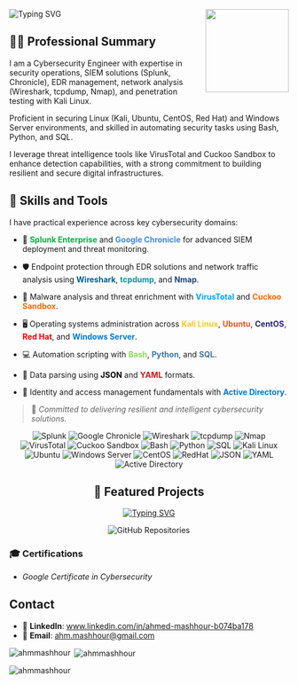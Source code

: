 <img align="right" height="150" src="https://i.giphy.com/media/v1.Y2lkPTc5MGI3NjExMjZybWx4ZXo0Y2N0anI1aHd5cWoxYmVndnlubDB5NXN2YWFxOGIybyZlcD12MV9pbnRlcm5hbF9naWZfYnlfaWQmY3Q9Zw/RDZo7znAdn2u7sAcWH/giphy.gif"  />

   </head>
<body>
    <div class="typing-svg">
                <img src="https://readme-typing-svg.herokuapp.com/?font=Righteous&size=35&center=true&vCenter=true&width=500&height=70&duration=4000&lines=Hi+There!+👋;+I'm+Ahmed+Mashhour;+Communication+Engineer;+CyberSecurity+Engineer;" alt="Typing SVG">
    </div>
</body>
</html>

## 👨‍💻 Professional Summary

I am a Cybersecurity Engineer with expertise in security operations, SIEM solutions (Splunk, Chronicle), EDR management, network analysis (Wireshark, tcpdump, Nmap), and penetration testing with Kali Linux.

Proficient in securing Linux (Kali, Ubuntu, CentOS, Red Hat) and Windows Server environments, and skilled in automating security tasks using Bash, Python, and SQL.

I leverage threat intelligence tools like VirusTotal and Cuckoo Sandbox to enhance detection capabilities, with a strong commitment to building resilient and secure digital infrastructures.


## 🧰 Skills and Tools

I have practical experience across key cybersecurity domains:

- 🎯 <span style="color:#00B140;"><b>Splunk Enterprise</b></span> and <span style="color:#4285F4;"><b>Google Chronicle</b></span> for advanced SIEM deployment and threat monitoring.

- 🛡️ Endpoint protection through EDR solutions and network traffic analysis using <span style="color:#005F91;"><b>Wireshark</b></span>, <span style="color:#00979D;"><b>tcpdump</b></span>, and <span style="color:#214478;"><b>Nmap</b></span>.

- 🔬 Malware analysis and threat enrichment with <span style="color:#00A4EF;"><b>VirusTotal</b></span> and <span style="color:#FF6600;"><b>Cuckoo Sandbox</b></span>.

- 🖥️ Operating systems administration across <span style="color:#FCC624;"><b>Kali Linux</b></span>, <span style="color:#E95420;"><b>Ubuntu</b></span>, <span style="color:#262577;"><b>CentOS</b></span>, <span style="color:#EE0000;"><b>Red Hat</b></span>, and <span style="color:#0078D6;"><b>Windows Server</b></span>.

- 💻 Automation scripting with <span style="color:#89E051;"><b>Bash</b></span>, <span style="color:#3776AB;"><b>Python</b></span>, and <span style="color:#4479A1;"><b>SQL</b></span>.

- 📄 Data parsing using <span style="color:#000000;"><b>JSON</b></span> and <span style="color:#CB171E;"><b>YAML</b></span> formats.

- 👥 Identity and access management fundamentals with <span style="color:#0078D4;"><b>Active Directory</b></span>.

> 🚀 *Committed to delivering resilient and intelligent cybersecurity solutions.*


<p align="center">
  <!-- SIEM Tools -->
  <img src="https://img.shields.io/badge/SIEM-Splunk-informational?style=flat-square&logo=splunk&logoColor=white&color=4ab197" alt="Splunk">
  <img src="https://img.shields.io/badge/SIEM-Google_Chronicle-informational?style=flat-square&logo=google&logoColor=white&color=4ab197" alt="Google Chronicle">
  
  <!-- Network and Security Tools -->
  <img src="https://img.shields.io/badge/Security-Wireshark-informational?style=flat-square&logo=wireshark&logoColor=white&color=4ab197" alt="Wireshark">
  <img src="https://img.shields.io/badge/Security-tcpdump-informational?style=flat-square&logo=wireshark&logoColor=white&color=4ab197" alt="tcpdump">
  <img src="https://img.shields.io/badge/Security-Nmap-informational?style=flat-square&logo=nmap&logoColor=white&color=4ab197" alt="Nmap">

  <!-- Malware Analysis Tools -->
  <img src="https://img.shields.io/badge/Security-VirusTotal-informational?style=flat-square&logo=virustotal&logoColor=white&color=4ab197" alt="VirusTotal">
  <img src="https://img.shields.io/badge/Security-Cuckoo_Sandbox-informational?style=flat-square&logo=sandbox&logoColor=white&color=4ab197" alt="Cuckoo Sandbox">

  <!-- Programming and Scripting -->
  <img src="https://img.shields.io/badge/Code-Bash-informational?style=flat-square&logo=gnubash&logoColor=white&color=4ab197" alt="Bash">
  <img src="https://img.shields.io/badge/Code-Python-informational?style=flat-square&logo=python&logoColor=white&color=4ab197" alt="Python">
  <img src="https://img.shields.io/badge/Database-SQL-informational?style=flat-square&logo=mysql&logoColor=white&color=4ab197" alt="SQL">

  <!-- Operating Systems -->
  <img src="https://img.shields.io/badge/OS-Kali_Linux-informational?style=flat-square&logo=kalilinux&logoColor=white&color=4ab197" alt="Kali Linux">
  <img src="https://img.shields.io/badge/OS-Ubuntu-informational?style=flat-square&logo=ubuntu&logoColor=white&color=4ab197" alt="Ubuntu">
  <img src="https://img.shields.io/badge/OS-Windows_Server-informational?style=flat-square&logo=windows&logoColor=white&color=4ab197" alt="Windows Server">
  <img src="https://img.shields.io/badge/OS-CentOS-informational?style=flat-square&logo=centos&logoColor=white&color=4ab197" alt="CentOS">
  <img src="https://img.shields.io/badge/OS-Red_Hat-informational?style=flat-square&logo=redhat&logoColor=white&color=4ab197" alt="RedHat">

  <!-- Data Formats -->
  <img src="https://img.shields.io/badge/Format-JSON-informational?style=flat-square&logo=json&logoColor=white&color=4ab197" alt="JSON">
  <img src="https://img.shields.io/badge/Format-YAML-informational?style=flat-square&logo=yaml&logoColor=white&color=4ab197" alt="YAML">

  <!-- Identity and Access -->
  <img src="https://img.shields.io/badge/Security-Active_Directory-informational?style=flat-square&logo=microsoft&logoColor=white&color=4ab197" alt="Active Directory">
</p>



<h2 align="center">🚀 Featured Projects</h2>

<p align="center">
  <a href="https://github.com/ahmmashhour?tab=repositories" target="_blank">
    <img src="https://readme-typing-svg.demolab.com?font=Fira+Code&weight=500&size=24&pause=1000&color=4AB197&center=true&vCenter=true&width=700&lines=Explore+My+Latest+Cybersecurity+Projects;Hands-on+Labs%2C+Tools%2C+and+Research;Click+Here+to+Visit+My+Repositories!" alt="Typing SVG">
  </a>
</p>

<p align="center">
  <a href="https://github.com/ahmmashhour?tab=repositories" target="_blank" style="text-decoration: none;">
    <img src="https://img.shields.io/badge/-View%20My%20Repositories-4AB197?style=for-the-badge&logo=github&logoColor=white" alt="GitHub Repositories">
  </a>
</p>


### 🎓 Certifications
- *Google Certificate in Cybersecurity*


## Contact
- 🔗 **LinkedIn**: www.linkedin.com/in/ahmed-mashhour-b074ba178
- 📧 **Email**: ahm.mashhour@gmail.com

<p><img align="left" src="https://github-readme-stats.vercel.app/api/top-langs?username=ahmmashhour&show_icons=true&locale=en&layout=compact" alt="ahmmashhour" /></p>

<p>&nbsp;<img align="center" src="https://github-readme-stats.vercel.app/api?username=ahmmashhour&show_icons=true&locale=en" alt="ahmmashhour" /></p>

<p><img align="center" src="https://github-readme-streak-stats.herokuapp.com/?user=ahmmashhour&" alt="ahmmashhour" /></p>





